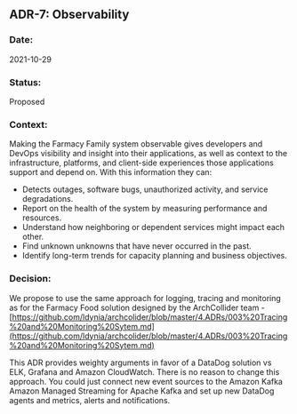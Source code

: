 ## ADR-7: Observability

### Date:
2021-10-29

### Status:
Proposed

### Context:
Making the Farmacy Family system observable gives developers and DevOps visibility and insight into their applications, as well as context to the infrastructure, platforms, and client-side experiences those applications support and depend on. With this information they can:
* Detects outages, software bugs, unauthorized activity, and service degradations.
* Report on the health of the system by measuring performance and resources.
* Understand how neighboring or dependent services might impact each other.
* Find unknown unknowns that have never occurred in the past.
* Identify long-term trends for capacity planning and business objectives.

### Decision:
We propose to use the same approach for logging, tracing and monitoring as for the Farmacy Food solution designed by the ArchCollider team - [https://github.com/ldynia/archcolider/blob/master/4.ADRs/003%20Tracing%20and%20Monitoring%20Sytem.md](https://github.com/ldynia/archcolider/blob/master/4.ADRs/003%20Tracing%20and%20Monitoring%20Sytem.md)

This ADR provides weighty arguments in favor of a DataDog solution vs ELK, Grafana and Amazon CloudWatch. There is no reason to change this approach. You could just connect new event sources to the Amazon Kafka Amazon Managed Streaming for Apache Kafka and set up new DataDog agents and metrics, alerts and notifications.
